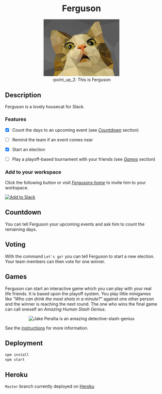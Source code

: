 <h1 align="center">Ferguson</h1>

<p align="center">
  <img width="250" src="public/images/low_poly_cat.jpg"><br>
  :point_up_2: This is Ferguson
</p>

## Description
Ferguson is a lovely housecat for Slack.

### Features
- [x] Count the days to an upcoming event (see *[Countdown](#Countdown)* section)
- [ ] Remind the team if an event comes near
- [x] Start an election
- [ ] Play a playoff-based tournament with your friends (see *[Games](#games)* section)


### Add to your workspace
Click the following button or visit *[Fergusons home](https://ferguson-bot.herokuapp.com)* 
to invite him to your workspace.

<a href="https://ferguson-bot.herokuapp.com/login">
  <img alt="Add to Slack" 
       height="40" width="139" 
       src="https://platform.slack-edge.com/img/add_to_slack.png"
       srcset="https://platform.slack-edge.com/img/add_to_slack.png 1x, https://platform.slack-edge.com/img/add_to_slack@2x.png 2x">
</a>

## Countdown

You can tell Ferguson your upcoming events and ask him to count the remaining days.

## Voting

With the command `Let's go!` you can tell Ferguson to start a new election. Your team members can then vote for one winner.

## Games

Ferguson can start an interactive game which you can play with your real life friends.
It is based upon the playoff system.
You play little minigames like *"Who can drink the most shots in a minute?"* against one other person and the winner is reaching the next round.
The one who wins the final game can call oneself an *Amazing Human Slash Genius*.

<p align="center">
    <img src="public/images/human_slash_genius.gif" alt="Jake Peralta is an amazing detective-slash-genius">
</p>

See the [instructions](docs/games.md) for more information.


## Deployment
```
npm install
npm start
```

## Heroku
`Master` branch currently deployed on [Heroku](https://ferguson-bot.herokuapp.com)
